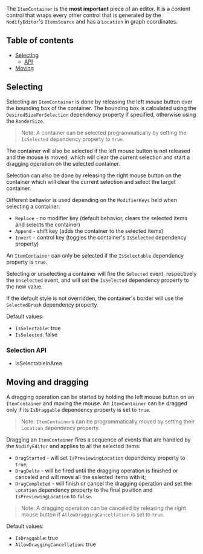 The ```ItemContainer``` is the **most important** piece of an editor. It is a content control that wraps every other control that is generated by the ```NodifyEditor```'s ```ItemsSource``` and has a `Location` in graph coordinates. 

## Table of contents
 - [Selecting](#selecting)
   - [API](#selection-api)
 - [Moving](#moving-and-dragging)

## Selecting

Selecting an ```ItemContainer``` is done by releasing the left mouse button over the bounding box of the container. The bounding box is calculated using the ```DesiredSizeForSelection``` dependency property if specified, otherwise using the ```RenderSize```. 

> Note: A container can be selected programmatically by setting the ```IsSelected``` dependency property to ```true```.

The container will also be selected if the left mouse button is not released and the mouse is moved, which will clear the current selection and start a dragging operation on the selected container.

Selection can also be done by releasing the right mouse button on the container which will clear the current selection and select the target container.

Different behavior is used depending on the ```ModifierKeys``` held when selecting a container:
- ```Replace``` - no modifier key (default behavior, clears the selected items and selects the container)
- ```Append``` - shift key (adds the container to the selected items)
- ```Invert``` - control key (toggles the container's ```IsSelected``` dependency property)

An ```ItemContainer``` can only be selected if the ```IsSelectable``` dependency property is ```true```.

Selecting or unselecting a container will fire the ```Selected``` event, respectively the ```Unselected``` event, and will set the ```IsSelected``` dependency property to the new value.

If the default style is not overridden, the container's border will use the ```SelectedBrush``` dependency property.

Default values:
- ```IsSelectable```: true
- ```IsSelected```: false

### Selection API

* IsSelectableInArea

## Moving and dragging

A dragging operation can be started by holding the left mouse button on an ```ItemContainer``` and moving the mouse.
An ```ItemContainer``` can be dragged only if its ```IsDraggable``` dependency property is set to ```true```.

> Note: ```ItemContainer```s can be programmatically moved by setting their ```Location``` dependency property.

Dragging an ```ItemContainer``` fires a sequence of events that are handled by the ```NodifyEditor``` and applies to all the selected items:
- ```DragStarted``` - will set ```IsPreviewingLocation``` dependency property to ```true```;
- ```DragDelta``` - will be fired until the dragging operation is finished or canceled and will move all the selected items with it;
- ```DragCompleted``` - will finish or cancel the dragging operation and set the ```Location``` dependency property to the final position and ```IsPreviewingLocation``` to ```false```.

> Note: A dragging operation can be canceled by releasing the right mouse button if ```AllowDraggingCancellation``` is set to ```true```.

Default values:
- ```IsDraggable```: true
- ```AllowDraggingCancellation```: true
